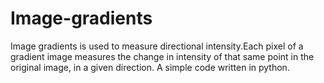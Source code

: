 # Image-gradients
Image gradients is used to measure directional intensity.Each pixel of a gradient image measures the change in intensity of that same point in the original image, in a given direction.
A simple code written in python.
